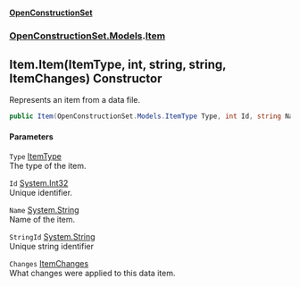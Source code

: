 #### [OpenConstructionSet](index.md 'index')
### [OpenConstructionSet.Models](index.md#OpenConstructionSet_Models 'OpenConstructionSet.Models').[Item](Z9pYmp3jhG_PhNCQ0nlOeg.md 'OpenConstructionSet.Models.Item')
## Item.Item(ItemType, int, string, string, ItemChanges) Constructor
Represents an item from a data file.  
```csharp
public Item(OpenConstructionSet.Models.ItemType Type, int Id, string Name, string StringId, OpenConstructionSet.Models.ItemChanges Changes);
```
#### Parameters
<a name='OpenConstructionSet_Models_Item_Item(OpenConstructionSet_Models_ItemType_int_string_string_OpenConstructionSet_Models_ItemChanges)_Type'></a>
`Type` [ItemType](QKunUA3okX9+HGcnTOur3g.md 'OpenConstructionSet.Models.ItemType')  
The type of the item.
  
<a name='OpenConstructionSet_Models_Item_Item(OpenConstructionSet_Models_ItemType_int_string_string_OpenConstructionSet_Models_ItemChanges)_Id'></a>
`Id` [System.Int32](https://docs.microsoft.com/en-us/dotnet/api/System.Int32 'System.Int32')  
Unique identifier.
  
<a name='OpenConstructionSet_Models_Item_Item(OpenConstructionSet_Models_ItemType_int_string_string_OpenConstructionSet_Models_ItemChanges)_Name'></a>
`Name` [System.String](https://docs.microsoft.com/en-us/dotnet/api/System.String 'System.String')  
Name of the item.
  
<a name='OpenConstructionSet_Models_Item_Item(OpenConstructionSet_Models_ItemType_int_string_string_OpenConstructionSet_Models_ItemChanges)_StringId'></a>
`StringId` [System.String](https://docs.microsoft.com/en-us/dotnet/api/System.String 'System.String')  
Unique string identifier
  
<a name='OpenConstructionSet_Models_Item_Item(OpenConstructionSet_Models_ItemType_int_string_string_OpenConstructionSet_Models_ItemChanges)_Changes'></a>
`Changes` [ItemChanges](_oC5WqPLP5mn+3ivU_9TVQ.md 'OpenConstructionSet.Models.ItemChanges')  
What changes were applied to this data item.
  
